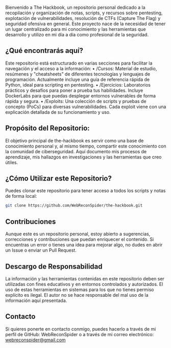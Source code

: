 Bienvenido a The Hackbook, un repositorio personal dedicado a la recopilación y organización de notas, scripts, y recursos sobre pentesting, explotación de vulnerabilidades, resolución de CTFs (Capture The Flag) y seguridad ofensiva en general. Este proyecto nace de la necesidad de tener un lugar centralizado para mi conocimiento y las herramientas que desarrollo y utilizo en mi día a día como profesional de la seguridad.

## ¿Qué encontrarás aquí?
Este repositorio está estructurado en varias secciones para facilitar la navegación y el acceso a la información:
• /Cursos: Material de estudio, resúmenes y "cheatsheets" de diferentes tecnologías y lenguajes de programación. Actualmente incluye una guía de referencia rápida de Python, ideal para scripting en pentesting.
• /Ejercicios: Laboratorios prácticos y desafíos para poner a prueba tus habilidades. Incluye DockerLabs para que puedas desplegar entornos vulnerables de forma rápida y segura.
• /Exploits: Una colección de scripts y pruebas de concepto (PoCs) para diversas vulnerabilidades. Cada exploit viene con una explicación detallada de su funcionamiento y uso.

## Propósito del Repositorio:
El objetivo principal de the-hackbook es servir como una base de conocimiento personal y, al mismo tiempo, compartir este conocimiento con la comunidad de ciberseguridad. Aquí documento mis procesos de aprendizaje, mis hallazgos en investigaciones y las herramientas que creo útiles.

## ¿Cómo Utilizar este Repositorio?
Puedes clonar este repositorio para tener acceso a todos los scripts y notas de forma local:

```bash
git clone https://github.com/WebReconSpider/the-hackbook.git
```

## Contribuciones
Aunque este es un repositorio personal, estoy abierto a sugerencias, correcciones y contribuciones que puedan enriquecer el contenido. Si encuentras un error o tienes una idea para mejorar algo, no dudes en abrir un Issue o enviar un Pull Request.

## Descargo de Responsabilidad
La información y las herramientas contenidas en este repositorio deben ser utilizadas con fines educativos y en entornos controlados y autorizados. El uso de estas herramientas en sistemas para los que no tienes permiso explícito es ilegal. El autor no se hace responsable del mal uso de la información aquí presentada.

## Contacto
Si quieres ponerte en contacto conmigo, puedes hacerlo a través de mi perfil de GitHub: WebReconSpider o a través de mi correo electrónico: webreconspider@gmail.com

